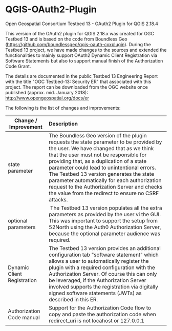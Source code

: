 # QGIS-OAuth2-Plugin
Open Geospatial Consortium Testbed 13 - OAuth2 Plugin for QGIS 2.18.4

This version of the OAuth2 plugin for QGIS 2.18.x was created for OGC Testbed 13 and is based on the code from Boundless Geo (https://github.com/boundlessgeo/qgis-oauth-cxxplugin). During the Testbed 13 project, we have made changes to the sources and extended the functionalities to mainly support OAuth2 Dynamic Client Registration via Software Statements but also to support manual finish of the Authorization Code Grant.

The details are documented in the public Testbed 13 Engineering Report with the title "OGC Testbed-13: Security ER" that associated with this project. The report can be downloaded from the OGC website once published (approx. mid. January 2018): http://www.opengeospatial.org/docs/er

The following is the list of changes and improvements:

| Change / Improvement | Description  |
| ---------------------| :------------|
| state parameter      | The Boundless Geo version of the plugin requests the state parameter to be provided by the user. We have changed that as we think that the user must not be responsible for providing that, as a duplication of a state parameter could lead to unintentional errors. The Testbed 13 version generates the state parameter automatically for each authorization request to the Authorization Server and checks the value from the redirect to ensure no CSRF attacks. 
| optional parameters  | The Testbed 13 version populates all the extra parameters as provided by the user vi the GUI. This was important to support the setup from 52North using the Auth0 Authorization Server, because the optional parameter audience was required.
| Dynamic Client Registration | The Testbed 13 version provides an additional configuration tab "software statement" which allows a user to automatically register the plugin with a required configuration with the Authorization Server. Of course this can only be leveraged, if the Authorization Server involved supports the registration via digitally signed software statements (JWTs) as described in this ER.
| Authorization Code manual | Support for the Authorization Code flow to copy and paste the authorization code when redirect_uri is not locahost or 127.0.0.1
